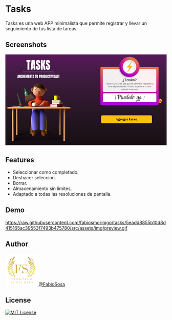 
# Tasks

Tasks es una web APP minimalista que permite registrar y llevar un seguimiento de
tus lista de tareas.




## Screenshots

![App Screenshot](https://raw.githubusercontent.com/fabiosmorinigo/tasks/main/src/assets/img/preview.png)


## Features

- Seleccionar como completado.
- Deshacer seleccion.
- Borrar.
- Almacenamiento sin limites.
- Adaptado a todas las resoluciones de pantalla.


## Demo


https://raw.githubusercontent.com/fabiosmorinigo/tasks/5eadd8855b10d8d415165ac39553f7493b475780/src/assets/img/preview.gif
## Author

![Logo](https://raw.githubusercontent.com/fabiosmorinigo/portfolio/main/src/assets/footerLogo.png)
[@FabioSosa](https://fabiosmorinigo.github.io/portfolio/)



## License

[![MIT License](https://img.shields.io/badge/License-MIT-green.svg)](https://choosealicense.com/licenses/mit/)

